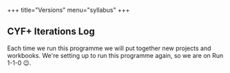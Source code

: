 +++
title="Versions"
menu="syllabus"
+++

## CYF+ Iterations Log

Each time we run this programme we will put together new projects and workbooks. We're setting up to run this programme again, so we are on Run 1-1-0 😉.
